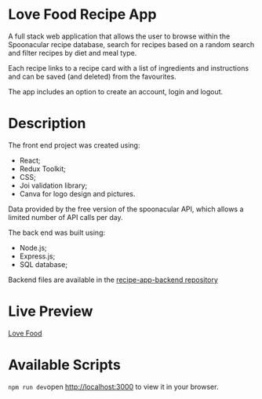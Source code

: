 # Love Food Recipe App

A full stack web application that allows the user to browse within the Spoonacular recipe database, search for recipes based on a random search and filter recipes by diet and meal type.

Each recipe links to a recipe card with a list of ingredients and instructions and can be saved (and deleted) from the favourites.

The app includes an option to create an account, login and logout.

# Description

The front end project was created using:

- React;
- Redux Toolkit;
- CSS;
- Joi validation library;
- Canva for logo design and pictures.

Data provided by the free version of the spoonacular API, which allows a limited number of API calls per day.

The back end was built using:
- Node.js;
- Express.js;
- SQL database;

Backend files are available in the [recipe-app-backend repository](https://github.com/letizia-sorrentino/recipe-app-backend)

# Live Preview

[Love Food](https://lovefoodapp.co.uk/)

# Available Scripts

`npm run dev`open [http://localhost:3000](http://localhost:3000) to view it in your browser.
